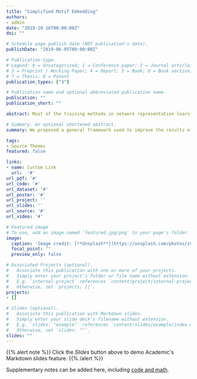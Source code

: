 ```yaml
---
title: "Simplified Motif Embedding"
authors:
- admin
date: "2019-10-16T00:00:00Z"
doi: ""

# Schedule page publish date (NOT publication's date).
publishDate: "2019-06-05T00:00:00Z"

# Publication type.
# Legend: 0 = Uncategorized; 1 = Conference paper; 2 = Journal article;
# 3 = Preprint / Working Paper; 4 = Report; 5 = Book; 6 = Book section;
# 7 = Thesis; 8 = Patent
publication_types: ["3"]

# Publication name and optional abbreviated publication name.
publication: ""
publication_short: ""

abstract: Most of the training methods in network representation learning are of uniform level since they take the whole set of graph primitives as input. It is time consuming when dealing with the situation of real-world complex networks. Meanwhile, the scale-free property will be violated when networks consist of large amounts of high-degree motifs. We propose a computing framework that applies specific transformation towards the original graph and embeddings to deal with these problems. In this framework, a general architecture "anchor-spanner" is proposed as an efficient representation of real-world frequent motifs. The extensive experiments conducted in this paper illustrate promising results both on running time improvement with average of 20%-50% and up to 40% enhancement on network reconstruction tasks out of SOTA embedding methods. Our framework also holds excellent extendibility and adaptability towards various real-world environment and training methods.

# Summary. An optional shortened abstract.
summary: We proposed a general framework used to improve the results of network representation learning.

tags:
- Source Themes
featured: false

links:
- name: Custom Link
  url:  '#'
url_pdf: '#'
url_code: '#'
url_dataset: '#'
url_poster: '#'
url_project: ''
url_slides: ''
url_source: '#'
url_video: '#'

# Featured image
# To use, add an image named `featured.jpg/png` to your page's folder. 
image:
  caption: 'Image credit: [**Unsplash**](https://unsplash.com/photos/s9CC2SKySJM)'
  focal_point: ""
  preview_only: false

# Associated Projects (optional).
#   Associate this publication with one or more of your projects.
#   Simply enter your project's folder or file name without extension.
#   E.g. `internal-project` references `content/project/internal-project/index.md`.
#   Otherwise, set `projects: []`.
projects:
- []

# Slides (optional).
#   Associate this publication with Markdown slides.
#   Simply enter your slide deck's filename without extension.
#   E.g. `slides: "example"` references `content/slides/example/index.md`.
#   Otherwise, set `slides: ""`.
slides: ""
---
```


{{% alert note %}}
Click the *Slides* button above to demo Academic's Markdown slides feature.
{{% /alert %}}

Supplementary notes can be added here, including [code and math](https://sourcethemes.com/academic/docs/writing-markdown-latex/).